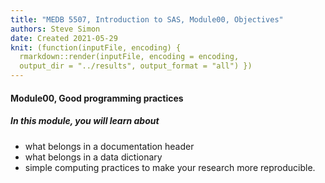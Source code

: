 ```yaml
---
title: "MEDB 5507, Introduction to SAS, Module00, Objectives"
authors: Steve Simon
date: Created 2021-05-29
knit: (function(inputFile, encoding) {
  rmarkdown::render(inputFile, encoding = encoding,
  output_dir = "../results", output_format = "all") }) 
---
```


#### Module00, Good programming practices

##### In this module, you will learn about

+ what belongs in a documentation header
+ what belongs in a data dictionary
+ simple computing practices to make your research more reproducible.
